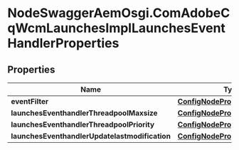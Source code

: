 # NodeSwaggerAemOsgi.ComAdobeCqWcmLaunchesImplLaunchesEventHandlerProperties

## Properties

Name | Type | Description | Notes
------------ | ------------- | ------------- | -------------
**eventFilter** | [**ConfigNodePropertyString**](ConfigNodePropertyString.md) |  | [optional] 
**launchesEventhandlerThreadpoolMaxsize** | [**ConfigNodePropertyInteger**](ConfigNodePropertyInteger.md) |  | [optional] 
**launchesEventhandlerThreadpoolPriority** | [**ConfigNodePropertyDropDown**](ConfigNodePropertyDropDown.md) |  | [optional] 
**launchesEventhandlerUpdatelastmodification** | [**ConfigNodePropertyBoolean**](ConfigNodePropertyBoolean.md) |  | [optional] 



